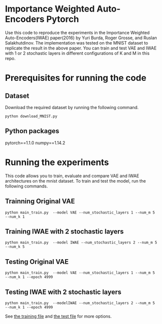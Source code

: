 # Importance Weighted Auto-Encoders Pytorch

Use this code to reproduce the experiments in the Importance Weighted Auto-Encoders(IWAE) paper(2016) by Yuri Burda, Roger Grosse, and Ruslan Salakhutdinov. The implementation was tested on the MNIST dataset to replicate the result in the above paper. You can train and test VAE and IWAE with 1 or 2 stochastic layers in different configurations of K and M in this repo. 

# Prerequisites for running the code
## Dataset
Download the required dataset by running the following command. 
```
python download_MNIST.py
```
## Python packages
pytorch==1.1.0 numpy==1.14.2

# Running the experiments
This code allows you to train, evaluate and compare VAE and IWAE architectures on the mnist dataset. To train and test the model, run the following commands.
## Trainning Original VAE
```
python main_train.py  --model VAE --num_stochastic_layers 1 --num_m 5 --num_k 1
```
## Training IWAE with 2 stochastic layers
```
python main_train.py  --model IWAE --num_stochastic_layers 2 --num_m 5 --num_k 5
```
## Testing Original VAE
```
python main_train.py  --model VAE --num_stochastic_layers 1 --num_m 5 --num_k 1 --epoch 4999
```
## Testing IWAE with 2 stochastic layers
```
python main_train.py  --modelIWAE --num_stochastic_layers 2 --num_m 5 --num_k 1 --epoch 4999
```
See [the training file](https://github.com/ShwanMario/IWAE/blob/master/Importance_Weighted_Autoencoders-master/MNIST/script/main_train.py) and [the test file](https://github.com/ShwanMario/IWAE/blob/master/Importance_Weighted_Autoencoders-master/MNIST/script/main_test.py) for more options.
